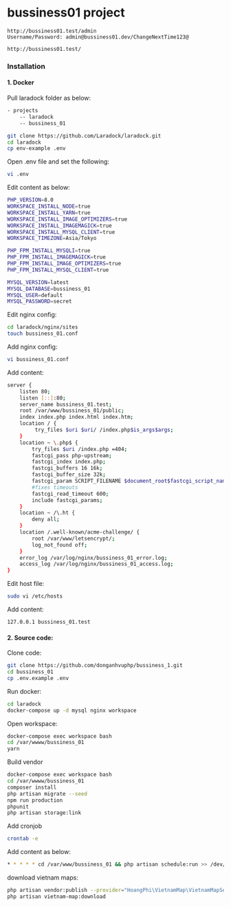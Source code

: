 # bussiness01 project
```
http://bussiness01.test/admin
Username/Password: admin@bussiness01.dev/ChangeNextTime123@

http://bussiness01.test/
```

### Installation
#### 1. Docker
Pull laradock folder as below:
```sh
- projects
    -- laradock
    -- bussiness_01
```

```sh
git clone https://github.com/Laradock/laradock.git
cd laradock
cp env-example .env
```
Open .env file and set the following:
```sh
vi .env
```
Edit content as below:
```sh
PHP_VERSION=8.0
WORKSPACE_INSTALL_NODE=true
WORKSPACE_INSTALL_YARN=true
WORKSPACE_INSTALL_IMAGE_OPTIMIZERS=true
WORKSPACE_INSTALL_IMAGEMAGICK=true
WORKSPACE_INSTALL_MYSQL_CLIENT=true
WORKSPACE_TIMEZONE=Asia/Tokyo

PHP_FPM_INSTALL_MYSQLI=true
PHP_FPM_INSTALL_IMAGEMAGICK=true
PHP_FPM_INSTALL_IMAGE_OPTIMIZERS=true
PHP_FPM_INSTALL_MYSQL_CLIENT=true

MYSQL_VERSION=latest
MYSQL_DATABASE=bussiness_01
MYSQL_USER=default
MYSQL_PASSWORD=secret
```
Edit nginx config:
```sh
cd laradock/nginx/sites
touch bussiness_01.conf
```

Add nginx config:
```sh
vi bussiness_01.conf
```
Add content:
```sh
server {
    listen 80;
    listen [::]:80;
    server_name bussiness_01.test;
    root /var/www/bussiness_01/public;
    index index.php index.html index.htm;
    location / {
         try_files $uri $uri/ /index.php$is_args$args;
    }
    location ~ \.php$ {
        try_files $uri /index.php =404;
        fastcgi_pass php-upstream;
        fastcgi_index index.php;
        fastcgi_buffers 16 16k;
        fastcgi_buffer_size 32k;
        fastcgi_param SCRIPT_FILENAME $document_root$fastcgi_script_name;
        #fixes timeouts
        fastcgi_read_timeout 600;
        include fastcgi_params;
    }
    location ~ /\.ht {
        deny all;
    }
    location /.well-known/acme-challenge/ {
        root /var/www/letsencrypt/;
        log_not_found off;
    }
    error_log /var/log/nginx/bussiness_01_error.log;
    access_log /var/log/nginx/bussiness_01_access.log;
}
```

Edit host file:
```sh
sudo vi /etc/hosts
```

Add content:
```sh
127.0.0.1 bussiness_01.test
```

#### 2. Source code:
Clone code:
```sh
git clone https://github.com/donganhvuphp/bussiness_1.git
cd bussiness_01
cp .env.example .env
```

Run docker:
```sh
cd laradock
docker-compose up -d mysql nginx workspace
```

Open workspace:
```sh
docker-compose exec workspace bash
cd /var/wwww/bussiness_01
yarn
```

Build vendor

```sh
docker-compose exec workspace bash
cd /var/wwww/bussiness_01
composer install
php artisan migrate --seed
npm run production
phpunit
php artisan storage:link
```

Add cronjob

```sh
crontab -e
```
Add content as below:
```sh
* * * * * cd /var/www/bussiness_01 && php artisan schedule:run >> /dev/null 2>&1
```

download vietnam maps:
```sh
php artisan vendor:publish --provider="HoangPhi\VietnamMap\VietnamMapServiceProvider"
php artisan vietnam-map:download
```
